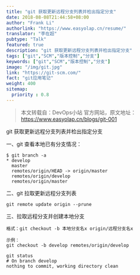 ```yaml
---
title: "git 获取更新远程分支列表并检出指定分支"
date: 2018-08-08T21:44:58+08:00
author: "Frank Li"
authorlink: "https://www.easyolap.cn/resume/"
translator: "李在超"
pubtype: "Talk"
featured: true
description: "git 获取更新远程分支列表并检出指定分支"
tags: ["git","SCM","版本控制","分支"]
keywords: ["git","SCM","版本控制","分支"]
image: "/img/git.jpg"
link: "https://git-scm.com/"
fact: "git应用笔记"
weight: 400
sitemap:
  priority : 0.8
---
```


> 本文转载自：DevOps小站 官方网站，原文地址：https://www.easyolap.cn/blogs/git-001

git 获取更新远程分支列表并检出指定分支


一、git 查看本地已有分支情况：
```
$ git branch -a
* develop
  master
  remotes/origin/HEAD -> origin/master
  remotes/origin/develop
  remotes/origin/master
```

二、git 拉取更新远程分支列表
```
git remote update origin --prune
```


三、拉取远程分支并创建本地分支

```
格式：git checkout -b 本地分支名x origin/远程分支名x

示例：
git checkout -b develop remotes/origin/develop

git status
# On branch develop
nothing to commit, working directory clean


```